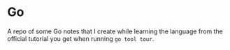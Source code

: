 # Go

A repo of some Go notes that I create while learning the language from the official tutorial you get when running `go tool tour`.
